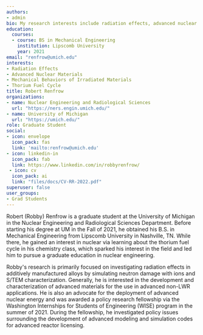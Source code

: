 ```yaml
---
authors:
- admin
bio: My research interests include radiation effects, advanced nuclear reactor materials characterization, molten salts, and the thorium fuel cycle. 
education:
  courses:
  - course: BS in Mechanical Engineering
    institution: Lipscomb University
    year: 2021
email: "renfrow@umich.edu"
interests:
- Radiation Effects 
- Advanced Nuclear Materials 
- Mechanical Behaviors of Irradiated Materials
- Thorium Fuel Cycle
title: Robert Renfrow
organizations:
- name: Nuclear Engineering and Radiological Sciences
  url: "https://ners.engin.umich.edu/"
- name: University of Michigan
  url: "https://umich.edu/"
role: Graduate Student
social:
- icon: envelope
  icon_pack: fas
  link: 'mailto:renfrow@umich.edu'
- icon: linkedin-in
  icon_pack: fab
  link: https://www.linkedin.com/in/robbyrenfrow/
 - icon: cv
  icon_pack: ai
  link: "files/docs/CV-RR-2022.pdf"
superuser: false
user_groups:
- Grad Students
---
```


Robert (Robby) Renfrow is a graduate student at the University of Michigan in the Nuclear Engineering and Radiological Sciences Department. Before starting his degree at UM in the Fall of 2021, he obtained his B.S. in Mechanical Engineering from Lipscomb University in Nashville, TN. While there, he gained an interest in nuclear via learning about the thorium fuel cycle in his chemistry class, which sparked his interest in the field and led him to pursue a graduate education in nuclear engineering. 

Robby's research is primarily focused on investigating radiation effects in additively manufactured alloys by simulating neutron damage with ions and S/TEM characterization. Generally, he is interested in the development and characterization of advanced materials for the use in advanced non-LWR applications. He is also an advocate for the deployment of advanced nuclear energy and was awarded a policy research fellowship via the Washington Internships for Students of Engineering (WISE) program in the summer of 2021. During the fellowship, he investigated policy issues surrounding the development of advanced modeling and simulation codes for advanced reactor licensing. 
